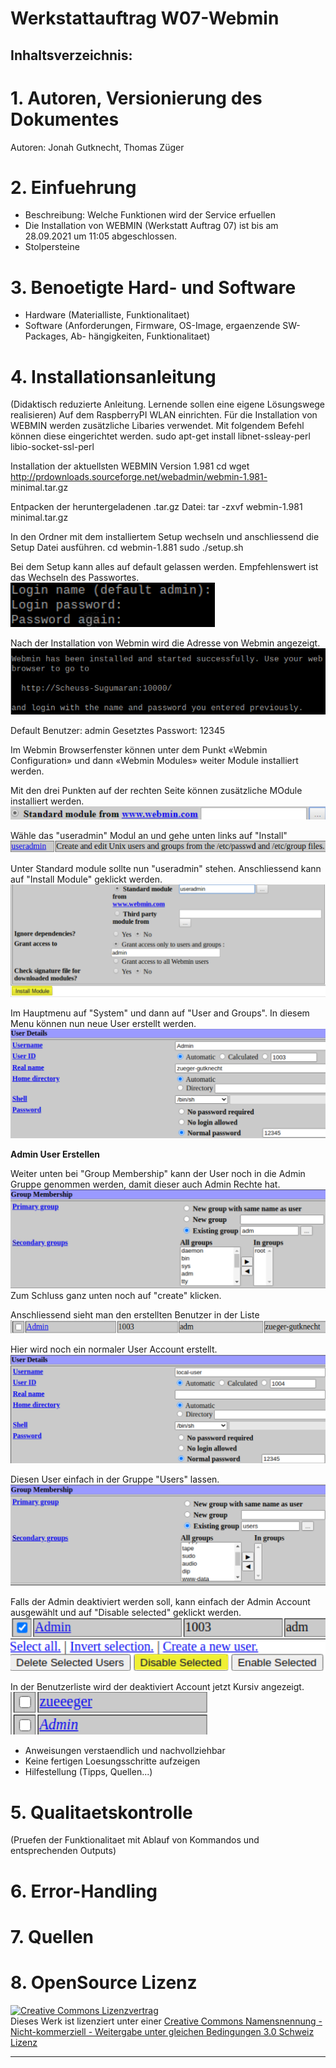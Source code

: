 
# Werkstattauftrag W07-Webmin

Inhaltsverzeichnis:
-------------------

# 1. Autoren, Versionierung des Dokumentes
Autoren: Jonah Gutknecht, Thomas Züger
<br>



# 2. Einfuehrung 
   - Beschreibung: Welche Funktionen wird der Service erfuellen
   - Die Installation von WEBMIN (Werkstatt Auftrag 07) ist bis am 28.09.2021 um 11:05 abgeschlossen.
   - Stolpersteine

# 3. Benoetigte Hard- und Software
   - Hardware (Materialliste, Funktionalitaet)
   - Software (Anforderungen, Firmware, OS-Image, ergaenzende SW-Packages, Ab-
	hängigkeiten, Funktionalitaet)

# 4. Installationsanleitung
 (Didaktisch reduzierte Anleitung. Lernende sollen eine eigene Lösungswege realisieren)
 Auf dem RaspberryPI WLAN einrichten.
 Für die Installation von WEBMIN werden zusätzliche Libaries verwendet. Mit folgendem Befehl können diese eingerichtet werden.
 sudo apt-get install libnet-ssleay-perl libio-socket-ssl-perl

Installation der aktuellsten WEBMIN Version 1.981
cd wget http://prdownloads.sourceforge.net/webadmin/webmin-1.981-
minimal.tar.gz

Entpacken der heruntergeladenen .tar.gz Datei:
tar -zxvf webmin-1.981 minimal.tar.gz

In den Ordner mit dem installiertem Setup wechseln und anschliessend die Setup Datei ausführen.
cd webmin-1.881
sudo ./setup.sh

Bei dem Setup kann alles auf default gelassen werden. Empfehlenswert ist das Wechseln des Passwortes. 
![Bild](change_password.png)

Nach der Installation von Webmin wird die Adresse von Webmin angezeigt. 
![Bild](webmin_installation_finished.png)

Default Benutzer: admin
Gesetztes Passwort: 12345

Im Webmin Browserfenster können unter dem Punkt «Webmin
Configuration» und dann «Webmin Modules» weiter Module installiert werden.

Mit den drei Punkten auf der rechten Seite können zusätzliche MOdule installiert werden.
![Bild](webmin_additionally_modules.png)

Wähle das "useradmin" Modul an und gehe unten links auf "Install"
![Bild](install_useradmin.png)

Unter Standard module sollte nun "useradmin" stehen. Anschliessend kann auf "Install Module" geklickt werden.
![Bild](install_module.png)

Im Hauptmenu auf "System" und dann auf "User and Groups". In diesem Menu können nun neue User erstellt werden.
![Bild](create_user.png)

**Admin User Erstellen**

Weiter unten bei "Group Membership" kann der User noch in die Admin Gruppe genommen werden, damit dieser auch Admin Rechte hat.
![Bild](group_membership.png)
Zum Schluss ganz unten noch auf "create" klicken.

Anschliessend sieht man den erstellten Benutzer in der Liste
![Bild](created_user.png)

Hier wird noch ein normaler User Account erstellt.
![Bild](create_user_account.png)

Diesen User einfach in der Gruppe "Users" lassen.
![Bild](group_membership2.png)

Falls der Admin deaktiviert werden soll, kann einfach der Admin Account ausgewählt und auf "Disable selected" geklickt werden.
![Bild](admin_user_deactivate.png)

In der Benutzerliste wird der deaktiviert Account jetzt Kursiv angezeigt.
![Bild](disabled.png)

   - Anweisungen verstaendlich und nachvollziehbar
   - Keine fertigen Loesungsschritte aufzeigen
   - Hilfestellung (Tipps, Quellen...)

# 5. Qualitaetskontrolle
 (Pruefen der Funktionalitaet mit Ablauf von Kommandos
	und entsprechenden Outputs)

# 6. Error-Handling 

# 7. Quellen

# 8. OpenSource Lizenz

<a rel="license" href="http://creativecommons.org/licenses/by-nc-sa/3.0/ch/"><img alt="Creative Commons Lizenzvertrag" style="border-width:0" src="https://i.creativecommons.org/l/by-nc-sa/3.0/ch/88x31.png" /></a><br />Dieses Werk ist lizenziert unter einer <a rel="license" href="http://creativecommons.org/licenses/by-nc-sa/3.0/ch/">Creative Commons Namensnennung - Nicht-kommerziell - Weitergabe unter gleichen Bedingungen 3.0 Schweiz Lizenz</a>

 

- - -